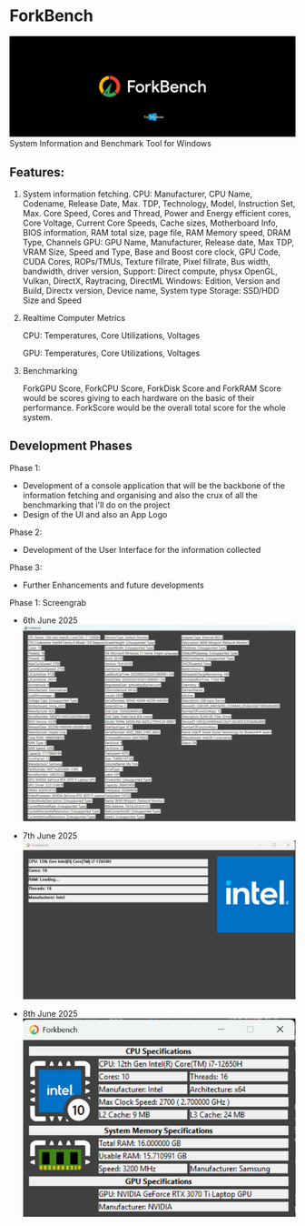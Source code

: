 # ForkBench
![screenshot](resources/forWindows.png)
System Information and Benchmark Tool for Windows 
## Features: 
1. System information fetching.
    CPU:
 Manufacturer, CPU Name, Codename, Release Date, Max. TDP, Technology, Model, Instruction Set, Max. Core Speed, Cores and Thread, Power and Energy efficient cores, Core Voltage, Current Core Speeds, Cache sizes, Motherboard Info, BIOS 
 information, RAM total size, page file, RAM Memory speed, DRAM Type, Channels
 GPU: GPU Name, Manufacturer, Release date, Max TDP, VRAM Size, Speed and Type, Base and Boost core clock, GPU Code, CUDA Cores, ROPs/TMUs, Texture fillrate, Pixel fillrate, Bus width, bandwidth, driver version, Support: Direct compute, 
 physx OpenGL, Vulkan, DirectX, Raytracing, DirectML
 Windows: Edition, Version and Build, Directx version, Device name, System type
 Storage: SSD/HDD Size and Speed

2. Realtime Computer Metrics
 
      CPU: Temperatures, Core Utilizations, Voltages
  
      GPU: Temperatures, Core Utilizations, Voltages

3. Benchmarking
 
      ForkGPU Score, ForkCPU Score, ForkDisk Score and ForkRAM Score would be scores giving to each hardware on the basic of their performance.
      ForkScore would be the overall total score for the whole system.


## Development Phases

Phase 1: 
 - Development of a console application that will be the backbone of the information fetching and organising and also the crux of all the benchmarking that i'll do on the project
 - Design of the UI and also an App Logo 

Phase 2: 
 - Development of the User Interface for the information collected

Phase 3: 
 - Further Enhancements and future developments


Phase 1: Screengrab
- 6th June 2025
![screenshot](resources/alpha_screengrab.png)

- 7th June 2025
![screenshot](resources/valpa_screenshot1.png)

- 8th June 2025
![screenshot](resources/alpha_screengrab2.png)

